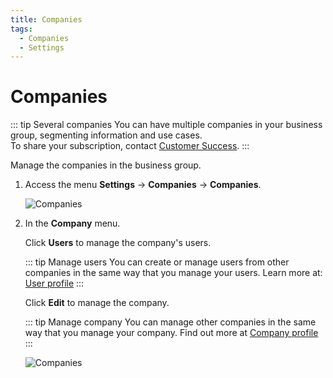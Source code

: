 ```yaml
---
title: Companies
tags:
  - Companies
  - Settings
---
```


# Companies

::: tip Several companies
You can have multiple companies in your business group, segmenting information and use cases.<br>
To share your subscription, contact [Customer Success](mailto:cs@phishx.io).
:::

Manage the companies in the business group.

1. Access the menu **Settings** -> **Companies** -> **Companies**.

   ![Companies](https://cdn.phishx.io/phishx-docs/images/phishx_companies_companies_01.webp)

2. In the **Company** menu.

   Click **Users** to manage the company's users.

   ::: tip Manage users
   You can create or manage users from other companies in the same way that you manage your users. Learn more at: [User profile](../users/profile)
   :::

   Click **Edit** to manage the company.

   ::: tip Manage company
   You can manage other companies in the same way that you manage your company. Find out more at [Company profile](profile)
   :::

   ![Companies](https://cdn.phishx.io/phishx-docs/images/phishx_companies_companies_02.webp)
